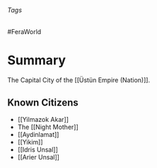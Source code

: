 ###### Tags

#FeraWorld

# Summary

The Capital City of the [[Üstün Empire (Nation)]].

## Known Citizens
- [[Yilmazok Akar]]
- The [[Night Mother]]
- [[Aydinlamat]]
- [[Yikim]]
- [[Idris Unsal]]
- [[Arier Unsal]]